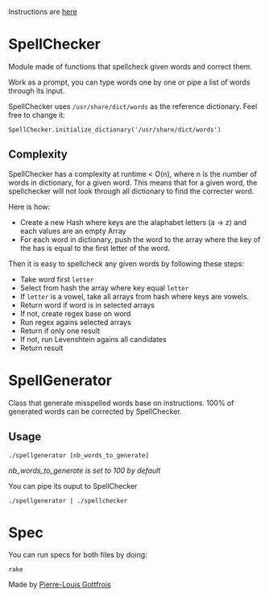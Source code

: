 Instructions are [here](http://www.twitch.tv/problems/spellcheck)

# SpellChecker

Module made of functions that spellcheck given words and correct them.

Work as a prompt, you can type words one by one or pipe a list of words through its input.

SpellChecker uses `/usr/share/dict/words` as the reference dictionary. Feel free to change it:

	SpellChecker.initialize_dictionary('/usr/share/dict/words')

## Complexity

SpellChecker has a complexity at runtime < O(n), where n is the number of words in dictionary, for a given word. This means that for a given word, the spellchecker will not look through all dictionary to find the correcter word.

Here is how:

- Create a new Hash where keys are the alaphabet letters (a -> z) and each values are an empty Array
- For each word in dictionary, push the word to the array where the key of the has is equal to the first letter of the word.

Then it is easy to spellcheck any given words by following these steps:

- Take word first `letter`
- Select from hash the array where key equal `letter`
- If `letter` is a vowel, take all arrays from hash where keys are vowels.
- Return word if word is in selected arrays
- If not, create regex base on word
- Run regex agains selected arrays
- Return if only one result
- If not, run Levenshtein agains all candidates
- Return result

# SpellGenerator

Class that generate misspelled words base on instructions. 100% of generated words can be corrected by SpellChecker.

## Usage

	./spellgenerator [nb_words_to_generate]
	
*nb_words_to_generate is set to 100 by default*

You can pipe its ouput to SpellChecker

	./spellgenerator | ./spellchecker

# Spec

You can run specs for both files by doing:

	rake
	
Made by [Pierre-Louis Gottfrois](http://fr.linkedin.com/in/pierrelouisgottfrois/)